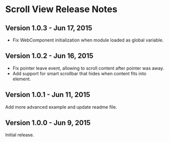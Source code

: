 Scroll View Release Notes
==========================

Version 1.0.3 - Jun 17, 2015
---------------------

- Fix WebComponent initialization when module loaded as global variable.

Version 1.0.2 - Jun 16, 2015
---------------------

- Fix pointer leave event, allowing to scroll content after pointer was away.
- Add support for smart scrollbar that hides when content fits into element.

Version 1.0.1 - Jun 11, 2015
---------------------

Add more advanced example and update readme file.


Version 1.0.0 - Jun 9, 2015
---------------------

Initial release.
